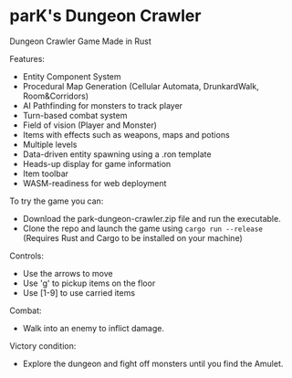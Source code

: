 # parK's Dungeon Crawler
Dungeon Crawler Game Made in Rust

Features:
 - Entity Component System
 - Procedural Map Generation (Cellular Automata, DrunkardWalk, Room&Corridors)
 - AI Pathfinding for monsters to track player
 - Turn-based combat system
 - Field of vision (Player and Monster)
 - Items with effects such as weapons, maps and potions
 - Multiple levels
 - Data-driven entity spawning using a .ron template
 - Heads-up display for game information
 - Item toolbar
 - WASM-readiness for web deployment

To try the game you can:
- Download the park-dungeon-crawler.zip file and run the executable.
- Clone the repo and launch the game using ``` cargo run --release ``` (Requires Rust and Cargo to be installed on your machine)

Controls:
- Use the arrows to move
- Use 'g' to pickup items on the floor
- Use [1-9] to use carried items

Combat:
- Walk into an enemy to inflict damage.

Victory condition:
- Explore the dungeon and fight off monsters until you find the Amulet.
